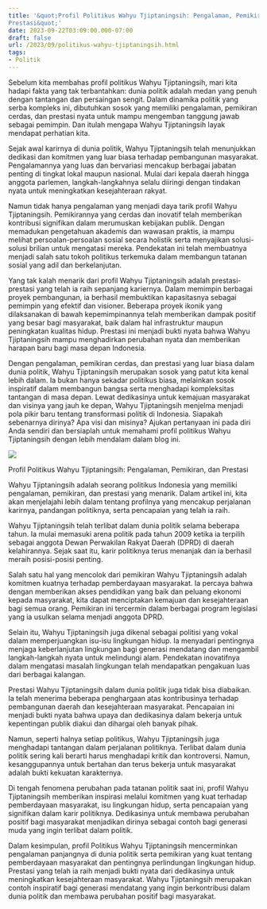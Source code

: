 ```yaml
---
title: '&quot;Profil Politikus Wahyu Tjiptaningsih: Pengalaman, Pemikiran, dan
Prestasi&quot;'
date: 2023-09-22T03:09:00.000-07:00
draft: false
url: /2023/09/politikus-wahyu-tjiptaningsih.html
tags: 
- Politik
---
```


  

Sebelum kita membahas profil politikus Wahyu Tjiptaningsih, mari kita hadapi fakta yang tak terbantahkan: dunia politik adalah medan yang penuh dengan tantangan dan persaingan sengit. Dalam dinamika politik yang serba kompleks ini, dibutuhkan sosok yang memiliki pengalaman, pemikiran cerdas, dan prestasi nyata untuk mampu mengemban tanggung jawab sebagai pemimpin. Dan itulah mengapa Wahyu Tjiptaningsih layak mendapat perhatian kita.

  

Sejak awal karirnya di dunia politik, Wahyu Tjiptaningsih telah menunjukkan dedikasi dan komitmen yang luar biasa terhadap pembangunan masyarakat. Pengalamannya yang luas dan bervariasi mencakup berbagai jabatan penting di tingkat lokal maupun nasional. Mulai dari kepala daerah hingga anggota parlemen, langkah-langkahnya selalu diiringi dengan tindakan nyata untuk meningkatkan kesejahteraan rakyat.

  

Namun tidak hanya pengalaman yang menjadi daya tarik profil Wahyu Tjiptaningsih. Pemikirannya yang cerdas dan inovatif telah memberikan kontribusi signifikan dalam merumuskan kebijakan publik. Dengan memadukan pengetahuan akademis dan wawasan praktis, ia mampu melihat persoalan-persoalan sosial secara holistik serta menyajikan solusi-solusi brilian untuk mengatasi mereka. Pendekatan ini telah membuatnya menjadi salah satu tokoh politikus terkemuka dalam membangun tatanan sosial yang adil dan berkelanjutan.

  

Yang tak kalah menarik dari profil Wahyu Tjiptaningsih adalah prestasi-prestasi yang telah ia raih sepanjang kariernya. Dalam memimpin berbagai proyek pembangunan, ia berhasil membuktikan kapasitasnya sebagai pemimpin yang efektif dan visioner. Beberapa proyek ikonik yang dilaksanakan di bawah kepemimpinannya telah memberikan dampak positif yang besar bagi masyarakat, baik dalam hal infrastruktur maupun peningkatan kualitas hidup. Prestasi ini menjadi bukti nyata bahwa Wahyu Tjiptaningsih mampu menghadirkan perubahan nyata dan memberikan harapan baru bagi masa depan Indonesia.

  

Dengan pengalaman, pemikiran cerdas, dan prestasi yang luar biasa dalam dunia politik, Wahyu Tjiptaningsih merupakan sosok yang patut kita kenal lebih dalam. Ia bukan hanya sekadar politikus biasa, melainkan sosok inspiratif dalam membangun bangsa serta menghadapi kompleksitas tantangan di masa depan. Lewat dedikasinya untuk kemajuan masyarakat dan visinya yang jauh ke depan, Wahyu Tjiptaningsih menjelma menjadi pola pikir baru tentang transformasi politik di Indonesia. Siapakah sebenarnya dirinya? Apa visi dan misinya? Ajukan pertanyaan ini pada diri Anda sendiri dan bersiaplah untuk memahami profil politikus Wahyu Tjiptaningsih dengan lebih mendalam dalam blog ini.

  

![](https://jabar.pojoksatu.id/wp-content/uploads/2018/11/Wahyu-Tjiptaningsih.jpg)

  

Profil Politikus Wahyu Tjiptaningsih: Pengalaman, Pemikiran, dan Prestasi

  

Wahyu Tjiptaningsih adalah seorang politikus Indonesia yang memiliki pengalaman, pemikiran, dan prestasi yang menarik. Dalam artikel ini, kita akan menjelajahi lebih dalam tentang profilnya yang mencakup perjalanan karirnya, pandangan politiknya, serta pencapaian yang telah ia raih.

  

Wahyu Tjiptaningsih telah terlibat dalam dunia politik selama beberapa tahun. Ia mulai memasuki arena politik pada tahun 2009 ketika ia terpilih sebagai anggota Dewan Perwakilan Rakyat Daerah (DPRD) di daerah kelahirannya. Sejak saat itu, karir politiknya terus menanjak dan ia berhasil meraih posisi-posisi penting.

  

Salah satu hal yang mencolok dari pemikiran Wahyu Tjiptaningsih adalah komitmen kuatnya terhadap pemberdayaan masyarakat. Ia percaya bahwa dengan memberikan akses pendidikan yang baik dan peluang ekonomi kepada masyarakat, kita dapat menciptakan kemajuan dan kesejahteraan bagi semua orang. Pemikiran ini tercermin dalam berbagai program legislasi yang ia usulkan selama menjadi anggota DPRD.

  

Selain itu, Wahyu Tjiptaningsih juga dikenal sebagai politisi yang vokal dalam memperjuangkan isu-isu lingkungan hidup. Ia menyadari pentingnya menjaga keberlanjutan lingkungan bagi generasi mendatang dan mengambil langkah-langkah nyata untuk melindungi alam. Pendekatan inovatifnya dalam mengatasi masalah lingkungan telah mendapatkan pengakuan luas dari berbagai kalangan.

  

Prestasi Wahyu Tjiptaningsih dalam dunia politik juga tidak bisa diabaikan. Ia telah menerima beberapa penghargaan atas kontribusinya terhadap pembangunan daerah dan kesejahteraan masyarakat. Pencapaian ini menjadi bukti nyata bahwa upaya dan dedikasinya dalam bekerja untuk kepentingan publik diakui dan dihargai oleh banyak pihak.

  

Namun, seperti halnya setiap politikus, Wahyu Tjiptaningsih juga menghadapi tantangan dalam perjalanan politiknya. Terlibat dalam dunia politik sering kali berarti harus menghadapi kritik dan kontroversi. Namun, kesanggupannya untuk bertahan dan terus bekerja untuk masyarakat adalah bukti kekuatan karakternya.

  

Di tengah fenomena perubahan pada tatanan politik saat ini, profil Wahyu Tjiptaningsih memberikan inspirasi melalui komitmen yang kuat terhadap pemberdayaan masyarakat, isu lingkungan hidup, serta pencapaian yang signifikan dalam karir politiknya. Dedikasinya untuk membawa perubahan positif bagi masyarakat menjadikan dirinya sebagai contoh bagi generasi muda yang ingin terlibat dalam politik.

  

Dalam kesimpulan, profil Politikus Wahyu Tjiptaningsih mencerminkan pengalaman panjangnya di dunia politik serta pemikiran yang kuat tentang pemberdayaan masyarakat dan pentingnya perlindungan lingkungan hidup. Prestasi yang telah ia raih menjadi bukti nyata dari dedikasinya untuk meningkatkan kesejahteraan masyarakat. Wahyu Tjiptaningsih merupakan contoh inspiratif bagi generasi mendatang yang ingin berkontribusi dalam dunia politik dan membawa perubahan positif bagi masyarakat.
